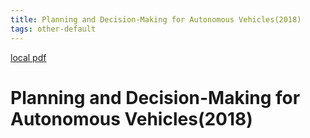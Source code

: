```yaml
---
title: Planning and Decision-Making for Autonomous Vehicles(2018)
tags: other-default
---
```


[local pdf](../../../pdfs/2018-Planning%20and%20Decision-Making%20for%20Autonomous%20Vehicles.pdf)

# Planning and Decision-Making for Autonomous Vehicles(2018)
